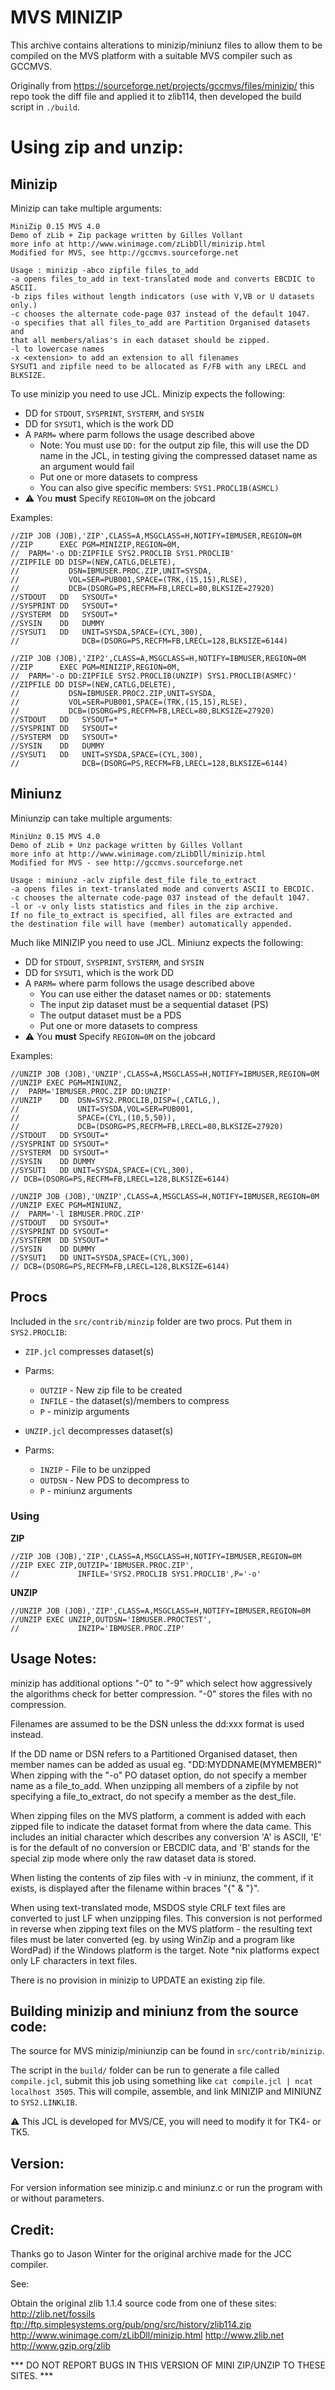 # MVS MINIZIP

This archive contains alterations to minizip/miniunz
files to allow them to be compiled on the MVS platform
with a suitable MVS compiler such as GCCMVS.

Originally from https://sourceforge.net/projects/gccmvs/files/minizip/
this repo took the diff file and applied it to zlib114, then developed
the build script in `./build`. 

# Using zip and unzip:


## Minizip

Minizip can take multiple arguments:

```
MiniZip 0.15 MVS 4.0
Demo of zLib + Zip package written by Gilles Vollant
more info at http://www.winimage.com/zLibDll/minizip.html
Modified for MVS, see http://gccmvs.sourceforge.net
 
Usage : minizip -abco zipfile files_to_add
-a opens files_to_add in text-translated mode and converts EBCDIC to ASCII.
-b zips files without length indicators (use with V,VB or U datasets only.)
-c chooses the alternate code-page 037 instead of the default 1047.
-o specifies that all files_to_add are Partition Organised datasets and
that all members/alias's in each dataset should be zipped.
-l to lowercase names
-x <extension> to add an extension to all filenames
SYSUT1 and zipfile need to be allocated as F/FB with any LRECL and BLKSIZE.
```

To use minizip you need to use JCL. Minizip expects the following:

  - DD for `STDOUT`, `SYSPRINT`, `SYSTERM`, and `SYSIN`
  - DD for `SYSUT1`, which is the work DD
  - A `PARM=` where parm follows the usage described above
    - Note: You must use `DD:` for the output zip file, this 
      will use the DD name in the JCL, in testing giving the
      compressed dataset name as an argument would fail
    - Put one or more datasets to compress
    - You can also give specific members: `SYS1.PROCLIB(ASMCL)`
  - :warning: You **must** Specify `REGION=0M` on the jobcard

Examples:

```jcl
//ZIP JOB (JOB),'ZIP',CLASS=A,MSGCLASS=H,NOTIFY=IBMUSER,REGION=0M
//ZIP      EXEC PGM=MINIZIP,REGION=0M,                                
//  PARM='-o DD:ZIPFILE SYS2.PROCLIB SYS1.PROCLIB'                                      
//ZIPFILE DD DISP=(NEW,CATLG,DELETE),                                 
//           DSN=IBMUSER.PROC.ZIP,UNIT=SYSDA,                                     
//           VOL=SER=PUB001,SPACE=(TRK,(15,15),RLSE),                    
//           DCB=(DSORG=PS,RECFM=FB,LRECL=80,BLKSIZE=27920)              
//STDOUT   DD   SYSOUT=*                                              
//SYSPRINT DD   SYSOUT=*                                              
//SYSTERM  DD   SYSOUT=*                                              
//SYSIN    DD   DUMMY                                                 
//SYSUT1   DD   UNIT=SYSDA,SPACE=(CYL,300),                           
//              DCB=(DSORG=PS,RECFM=FB,LRECL=128,BLKSIZE=6144)  
```

```jcl
//ZIP JOB (JOB),'ZIP2',CLASS=A,MSGCLASS=H,NOTIFY=IBMUSER,REGION=0M
//ZIP      EXEC PGM=MINIZIP,REGION=0M,                                
//  PARM='-o DD:ZIPFILE SYS2.PROCLIB(UNZIP) SYS1.PROCLIB(ASMFC)'                                      
//ZIPFILE DD DISP=(NEW,CATLG,DELETE),                                 
//           DSN=IBMUSER.PROC2.ZIP,UNIT=SYSDA,                                     
//           VOL=SER=PUB001,SPACE=(TRK,(15,15),RLSE),                    
//           DCB=(DSORG=PS,RECFM=FB,LRECL=80,BLKSIZE=27920)              
//STDOUT   DD   SYSOUT=*                                              
//SYSPRINT DD   SYSOUT=*                                              
//SYSTERM  DD   SYSOUT=*                                              
//SYSIN    DD   DUMMY                                                 
//SYSUT1   DD   UNIT=SYSDA,SPACE=(CYL,300),                           
//              DCB=(DSORG=PS,RECFM=FB,LRECL=128,BLKSIZE=6144)  
```

## Miniunz

Miniunzip can take multiple arguments:

```
MiniUnz 0.15 MVS 4.0
Demo of zLib + Unz package written by Gilles Vollant
more info at http://www.winimage.com/zLibDll/minizip.html
Modified for MVS - see http://gccmvs.sourceforge.net
 
Usage : miniunz -aclv zipfile dest_file file_to_extract
-a opens files in text-translated mode and converts ASCII to EBCDIC.
-c chooses the alternate code-page 037 instead of the default 1047.
-l or -v only lists statistics and files in the zip archive.
If no file_to_extract is specified, all files are extracted and
the destination file will have (member) automatically appended.
```

Much like MINIZIP you need to use JCL. Miniunz expects the following:

  - DD for `STDOUT`, `SYSPRINT`, `SYSTERM`, and `SYSIN`
  - DD for `SYSUT1`, which is the work DD
  - A `PARM=` where parm follows the usage described above
    - You can use either the dataset names or `DD:` statements
    - The input zip dataset must be a sequential dataset (PS)
    - The output dataset must be a PDS
    - Put one or more datasets to compress
  - :warning: You **must** Specify `REGION=0M` on the jobcard

Examples:

```jcl
//UNZIP JOB (JOB),'UNZIP',CLASS=A,MSGCLASS=H,NOTIFY=IBMUSER,REGION=0M
//UNZIP EXEC PGM=MINIUNZ,          
//  PARM='IBMUSER.PROC.ZIP DD:UNZIP'
//UNZIP    DD  DSN=SYS2.PROCLIB,DISP=(,CATLG,),
//             UNIT=SYSDA,VOL=SER=PUB001,
//             SPACE=(CYL,(10,5,50)),                   
//             DCB=(DSORG=PS,RECFM=FB,LRECL=80,BLKSIZE=27920)                               
//STDOUT   DD SYSOUT=*                           
//SYSPRINT DD SYSOUT=*                           
//SYSTERM  DD SYSOUT=*                           
//SYSIN    DD DUMMY                              
//SYSUT1   DD UNIT=SYSDA,SPACE=(CYL,300),        
// DCB=(DSORG=PS,RECFM=FB,LRECL=128,BLKSIZE=6144)
```


```jcl
//UNZIP JOB (JOB),'UNZIP',CLASS=A,MSGCLASS=H,NOTIFY=IBMUSER,REGION=0M
//UNZIP EXEC PGM=MINIUNZ,            
//  PARM='-l IBMUSER.PROC.ZIP'                            
//STDOUT   DD SYSOUT=*                           
//SYSPRINT DD SYSOUT=*                           
//SYSTERM  DD SYSOUT=*                           
//SYSIN    DD DUMMY                              
//SYSUT1   DD UNIT=SYSDA,SPACE=(CYL,300),        
// DCB=(DSORG=PS,RECFM=FB,LRECL=128,BLKSIZE=6144)
```

## Procs

Included in the `src/contrib/minzip` folder are two procs. Put them
in `SYS2.PROCLIB`:

  - `ZIP.jcl` compresses dataset(s)
  - Parms:
    - `OUTZIP` - New zip file to be created
    - `INFILE` - the dataset(s)/members to compress
    - `P` - minizip arguments

  - `UNZIP.jcl` decompresses dataset(s)
  - Parms:
    - `INZIP` - File to be unzipped
    - `OUTDSN` - New PDS to decompress to
    - `P` - miniunz arguments

### Using

**ZIP**

```jcl
//ZIP JOB (JOB),'ZIP',CLASS=A,MSGCLASS=H,NOTIFY=IBMUSER,REGION=0M
//ZIP EXEC ZIP,OUTZIP='IBMUSER.PROC.ZIP',
//             INFILE='SYS2.PROCLIB SYS1.PROCLIB',P='-o'  
```

**UNZIP**

```jcl
//UNZIP JOB (JOB),'ZIP',CLASS=A,MSGCLASS=H,NOTIFY=IBMUSER,REGION=0M
//UNZIP EXEC UNZIP,OUTDSN='IBMUSER.PROCTEST',                      
//             INZIP='IBMUSER.PROC.ZIP'                                
```


Usage Notes:
------------

minizip has additional options "-0" to "-9" which select how aggressively the
algorithms check for better compression.  "-0" stores the files with no
compression.

Filenames are assumed to be the DSN unless the dd:xxx format is
used instead.

If the DD name or DSN refers to a Partitioned Organised dataset, then member
names can be added as usual eg. "DD:MYDDNAME(MYMEMBER)"  When zipping with the
"-o" PO dataset option, do not specify a member name as a file_to_add.  When
unzipping all members of a zipfile by not specifying a file_to_extract, do
not specify a member as the dest_file.

When zipping files on the MVS platform, a comment is added with each zipped
file to indicate the dataset format from where the data came.  This includes
an initial character which describes any conversion 'A' is ASCII, 'E' is
for the default of no conversion or EBCDIC data, and 'B' stands for the
special zip mode where only the raw dataset data is stored.

When listing the contents of zip files with -v in miniunz, the comment, if it
exists, is displayed after the filename within braces "{" & "}".

When using text-translated mode, MSDOS style CRLF text files are converted to
just LF when unzipping files.  This conversion is not performed in reverse when
zipping text files on the MVS platform - the resulting text files must be later
converted (eg. by using WinZip and a program like WordPad) if the Windows 
platform is the target.  Note *nix platforms expect only LF characters in 
text files.

There is no provision in minizip to UPDATE an existing zip file.


Building minizip and miniunz from the source code:
--------------------------------------------------

The source for MVS minizip/miniunzip can be found in `src/contrib/minizip`. 

The script in the `build/` folder can be run to generate a file
called `compile.jcl`, submit this job using something like 
`cat compile.jcl | ncat localhost 3505`. This will compile, 
assemble, and link MINIZIP and MINIUNZ to `SYS2.LINKLIB`.

:warning: This JCL is developed for MVS/CE, you will need to 
modify it for TK4- or TK5.


Version:
--------

For version information see minizip.c and miniunz.c or run
the program with or without parameters.


Credit:
-------

Thanks go to Jason Winter for the original archive made for the JCC 
compiler.



See:

Obtain the original zlib 1.1.4 source code from one of
these sites:
http://zlib.net/fossils
ftp://ftp.simplesystems.org/pub/png/src/history/zlib114.zip
http://www.winimage.com/zLibDll/minizip.html
http://www.zlib.net
http://www.gzip.org/zlib


 *** DO NOT REPORT BUGS IN THIS VERSION OF MINI ZIP/UNZIP TO THESE SITES. ***

